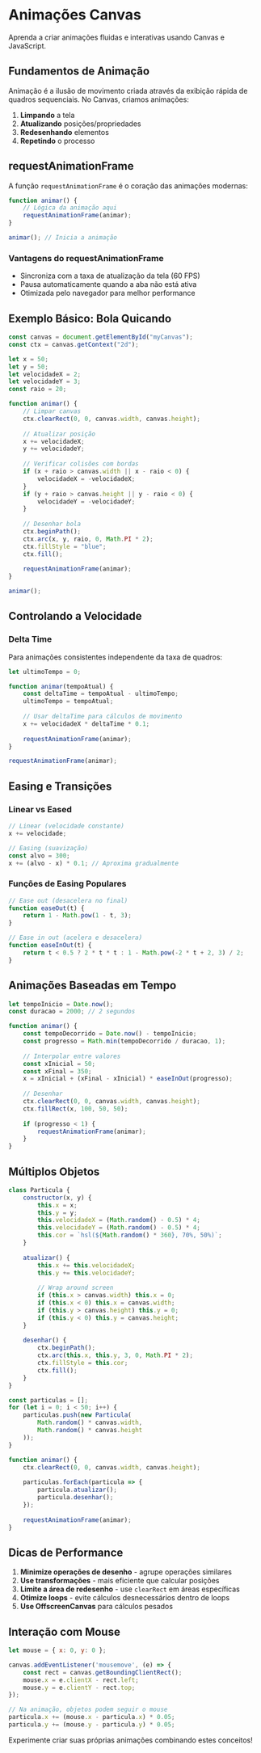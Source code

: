 # Animações Canvas

Aprenda a criar animações fluidas e interativas usando Canvas e JavaScript.

## Fundamentos de Animação

Animação é a ilusão de movimento criada através da exibição rápida de quadros sequenciais. No Canvas, criamos animações:

1. **Limpando** a tela
2. **Atualizando** posições/propriedades
3. **Redesenhando** elementos
4. **Repetindo** o processo

## requestAnimationFrame

A função `requestAnimationFrame` é o coração das animações modernas:

```javascript
function animar() {
    // Lógica da animação aqui
    requestAnimationFrame(animar);
}

animar(); // Inicia a animação
```

### Vantagens do requestAnimationFrame
- Sincroniza com a taxa de atualização da tela (60 FPS)
- Pausa automaticamente quando a aba não está ativa
- Otimizada pelo navegador para melhor performance

## Exemplo Básico: Bola Quicando

```javascript
const canvas = document.getElementById("myCanvas");
const ctx = canvas.getContext("2d");

let x = 50;
let y = 50;
let velocidadeX = 2;
let velocidadeY = 3;
const raio = 20;

function animar() {
    // Limpar canvas
    ctx.clearRect(0, 0, canvas.width, canvas.height);
    
    // Atualizar posição
    x += velocidadeX;
    y += velocidadeY;
    
    // Verificar colisões com bordas
    if (x + raio > canvas.width || x - raio < 0) {
        velocidadeX = -velocidadeX;
    }
    if (y + raio > canvas.height || y - raio < 0) {
        velocidadeY = -velocidadeY;
    }
    
    // Desenhar bola
    ctx.beginPath();
    ctx.arc(x, y, raio, 0, Math.PI * 2);
    ctx.fillStyle = "blue";
    ctx.fill();
    
    requestAnimationFrame(animar);
}

animar();
```

## Controlando a Velocidade

### Delta Time
Para animações consistentes independente da taxa de quadros:

```javascript
let ultimoTempo = 0;

function animar(tempoAtual) {
    const deltaTime = tempoAtual - ultimoTempo;
    ultimoTempo = tempoAtual;
    
    // Usar deltaTime para cálculos de movimento
    x += velocidadeX * deltaTime * 0.1;
    
    requestAnimationFrame(animar);
}

requestAnimationFrame(animar);
```

## Easing e Transições

### Linear vs Eased
```javascript
// Linear (velocidade constante)
x += velocidade;

// Easing (suavização)
const alvo = 300;
x += (alvo - x) * 0.1; // Aproxima gradualmente
```

### Funções de Easing Populares
```javascript
// Ease out (desacelera no final)
function easeOut(t) {
    return 1 - Math.pow(1 - t, 3);
}

// Ease in out (acelera e desacelera)
function easeInOut(t) {
    return t < 0.5 ? 2 * t * t : 1 - Math.pow(-2 * t + 2, 3) / 2;
}
```

## Animações Baseadas em Tempo

```javascript
let tempoInicio = Date.now();
const duracao = 2000; // 2 segundos

function animar() {
    const tempoDecorrido = Date.now() - tempoInicio;
    const progresso = Math.min(tempoDecorrido / duracao, 1);
    
    // Interpolar entre valores
    const xInicial = 50;
    const xFinal = 350;
    x = xInicial + (xFinal - xInicial) * easeInOut(progresso);
    
    // Desenhar
    ctx.clearRect(0, 0, canvas.width, canvas.height);
    ctx.fillRect(x, 100, 50, 50);
    
    if (progresso < 1) {
        requestAnimationFrame(animar);
    }
}
```

## Múltiplos Objetos

```javascript
class Particula {
    constructor(x, y) {
        this.x = x;
        this.y = y;
        this.velocidadeX = (Math.random() - 0.5) * 4;
        this.velocidadeY = (Math.random() - 0.5) * 4;
        this.cor = `hsl(${Math.random() * 360}, 70%, 50%)`;
    }
    
    atualizar() {
        this.x += this.velocidadeX;
        this.y += this.velocidadeY;
        
        // Wrap around screen
        if (this.x > canvas.width) this.x = 0;
        if (this.x < 0) this.x = canvas.width;
        if (this.y > canvas.height) this.y = 0;
        if (this.y < 0) this.y = canvas.height;
    }
    
    desenhar() {
        ctx.beginPath();
        ctx.arc(this.x, this.y, 3, 0, Math.PI * 2);
        ctx.fillStyle = this.cor;
        ctx.fill();
    }
}

const particulas = [];
for (let i = 0; i < 50; i++) {
    particulas.push(new Particula(
        Math.random() * canvas.width,
        Math.random() * canvas.height
    ));
}

function animar() {
    ctx.clearRect(0, 0, canvas.width, canvas.height);
    
    particulas.forEach(particula => {
        particula.atualizar();
        particula.desenhar();
    });
    
    requestAnimationFrame(animar);
}
```

## Dicas de Performance

1. **Minimize operações de desenho** - agrupe operações similares
2. **Use transformações** - mais eficiente que calcular posições
3. **Limite a área de redesenho** - use `clearRect` em áreas específicas
4. **Otimize loops** - evite cálculos desnecessários dentro de loops
5. **Use OffscreenCanvas** para cálculos pesados

## Interação com Mouse

```javascript
let mouse = { x: 0, y: 0 };

canvas.addEventListener('mousemove', (e) => {
    const rect = canvas.getBoundingClientRect();
    mouse.x = e.clientX - rect.left;
    mouse.y = e.clientY - rect.top;
});

// Na animação, objetos podem seguir o mouse
particula.x += (mouse.x - particula.x) * 0.05;
particula.y += (mouse.y - particula.y) * 0.05;
```

Experimente criar suas próprias animações combinando estes conceitos!
